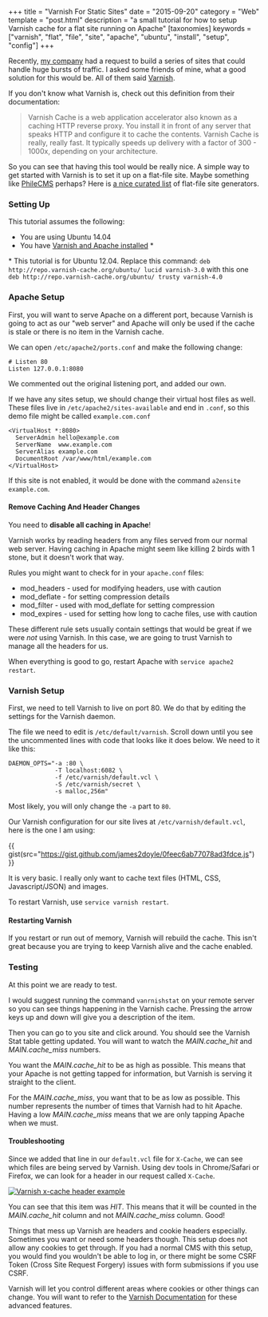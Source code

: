 +++
title = "Varnish For Static Sites"
date = "2015-09-20"
category = "Web"
template = "post.html"
description = "a small tutorial for how to setup Varnish cache for a flat site running on Apache"
[taxonomies]
keywords = ["varnish", "flat", "file", "site", "apache", "ubuntu", "install", "setup", "config"]
+++

Recently, [my company](http://warpaintmedia.ca) had a request to build a series of sites that could handle huge bursts of traffic. I asked some friends of mine, what a good solution for this would be. All of them said [Varnish](https://www.varnish-cache.org/).

If you don't know what Varnish is, check out this definition from their documentation:

> Varnish Cache is a web application accelerator also known as a caching HTTP reverse proxy. You install it in front of any server that speaks HTTP and configure it to cache the contents. Varnish Cache is really, really fast. It typically speeds up delivery with a factor of 300 - 1000x, depending on your architecture.

So you can see that having this tool would be really nice. A simple way to get started with Varnish is to set it up on a flat-file site. Maybe something like [PhileCMS](http://philecms.com/) perhaps? Here is [a nice curated list](https://www.staticgen.com/) of flat-file site generators.

### Setting Up

This tutorial assumes the following:

* You are using Ubuntu 14.04
* You have [Varnish and Apache installed](https://www.digitalocean.com/community/tutorials/how-to-install-and-configure-varnish-with-apache-on-ubuntu-12-04--3) *

\* This tutorial is for Ubuntu 12.04. Replace this command: `deb http://repo.varnish-cache.org/ubuntu/ lucid varnish-3.0` with this one `deb http://repo.varnish-cache.org/ubuntu/ trusty varnish-4.0`

### Apache Setup

First, you will want to serve Apache on a different port, because Varnish is going to act as our "web server" and Apache will only be used if the cache is stale or there is no item in the Varnish cache.

We can open `/etc/apache2/ports.conf` and make the following change:

```
# Listen 80
Listen 127.0.0.1:8080
```

We commented out the original listening port, and added our own.

If we have any sites setup, we should change their virtual host files as well. These files live in `/etc/apache2/sites-available` and end in `.conf`, so this demo file might be called `example.com.conf`

```
<VirtualHost *:8080>
  ServerAdmin hello@example.com
  ServerName  www.example.com
  ServerAlias example.com
  DocumentRoot /var/www/html/example.com
</VirtualHost>
```

If this site is not enabled, it would be done with the command `a2ensite example.com`.

#### Remove Caching And Header Changes

You need to **disable all caching in Apache**!

Varnish works by reading headers from any files served from our normal web server. Having caching in Apache might seem like killing 2 birds with 1 stone, but it doesn't work that way.

Rules you might want to check for in your `apache.conf` files:

* mod_headers - used for modifying headers, use with caution
* mod_deflate - for setting compression details
* mod_filter - used with mod_deflate for setting compression
* mod_expires - used for setting how long to cache files, use with caution

These different rule sets usually contain settings that would be great if we were *not* using Varnish. In this case, we are going to trust Varnish to manage all the headers for us.

When everything is good to go, restart Apache with `service apache2 restart`.

### Varnish Setup

First, we need to tell Varnish to live on port 80. We do that by editing the settings for the Varnish daemon.

The file we need to edit is `/etc/default/varnish`. Scroll down until you see the uncommented lines with code that looks like it does below. We need to it like this:

```
DAEMON_OPTS="-a :80 \
             -T localhost:6082 \
             -f /etc/varnish/default.vcl \
             -S /etc/varnish/secret \
             -s malloc,256m"
```

Most likely, you will only change the `-a` part to `80`.

Our Varnish configuration for our site lives at `/etc/varnish/default.vcl`, here is the one I am using:

{{ gist(src="https://gist.github.com/james2doyle/0feec6ab77078ad3fdce.js") }}

It is very basic. I really only want to cache text files (HTML, CSS, Javascript/JSON) and images.

To restart Varnish, use `service varnish restart`.

#### Restarting Varnish

If you restart or run out of memory, Varnish will rebuild the cache. This isn't great because you are trying to keep Varnish alive and the cache enabled.


### Testing

At this point we are ready to test.

I would suggest running the command `vanrnishstat` on your remote server so you can see things happening in the Varnish cache. Pressing the arrow keys up and down will give you a description of the item.

Then you can go to you site and click around. You should see the Varnish Stat table getting updated. You will want to watch the *MAIN.cache_hit* and *MAIN.cache_miss* numbers.

You want the *MAIN.cache_hit* to be as high as possible. This means that your Apache is not getting tapped for information, but Varnish is serving it straight to the client.

For the *MAIN.cache_miss*, you want that to be as low as possible. This number represents the number of times that Varnish had to hit Apache. Having a low *MAIN.cache_miss* means that we are only tapping Apache when we must.

#### Troubleshooting

Since we added that line in our `default.vcl` file for `X-Cache`, we can see which files are being served by Varnish. Using dev tools in Chrome/Safari or Firefox, we can look for a header in our request called `X-Cache`.

<div class="center">
  <a href="/images/varnish-x-cache.png" title="Varnish x-cache header example" target="_blank"><img alt="Varnish x-cache header example" src="/images/varnish-x-cache.png" ></a>
</div>

You can see that this item was *HIT*. This means that it will be counted in the *MAIN.cache_hit* column and not *MAIN.cache_miss* column. Good!

Things that mess up Varnish are headers and cookie headers especially. Sometimes you want or need some headers though. This setup does not allow any cookies to get through. If you had a normal CMS with this setup, you would find you wouldn't be able to log in, or there might be some CSRF Token (Cross Site Request Forgery) issues with form submissions if you use CSRF.

Varnish will let you control different areas where cookies or other things can change. You will want to refer to the [Varnish Documentation](https://www.varnish-cache.org/trac/wiki/VCLExampleRemovingSomeCookies) for these advanced features.
